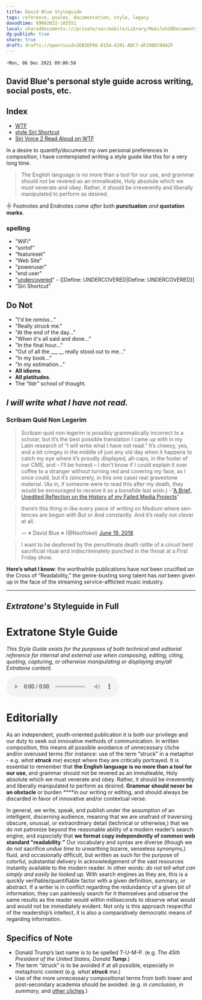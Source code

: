 ```yaml
---
title: David Blue Styleguide
tags: reference, psalms, documentation, style, legacy
davodtime: 09082022-105551
local: shareddocuments:///private/var/mobile/Library/Mobile%20Documents/iCloud~md~obsidian/Documents/OBSHIDDIAN/drafts/2EB3DF66-8154-4201-ADC7-4F200D7A8A2F.md
dg-publish: true
share: true
draft: drafts://open?uuid=2EB3DF66-8154-4201-ADC7-4F200D7A8A2F
---
```

-`Mon, 06 Dec 2021 09:00:58`

## David Blue's personal style guide across writing, social posts, etc.

## Index
- [WTF](https://davidblue.wtf/styleguide)
- [style Siri Shortcut](https://www.icloud.com/shortcuts/3a2d212cc2614202be37b0beb8276e9b)
- [Siri Voice 2 Read Aloud on WTF](https://davidblue.wtf/audio/style.m4a)

In a desire to quantify/document my own personal preferences in composition, I have contemplated writing a style guide like this for a very long time.

> The English language is no more than a tool for our use, and grammar should not be revered as an immalleable, Holy absolute which we must venerate and obey. Rather, it should be irreverently and liberally manipulated to perform as desired.

⸎ Footnotes and Endnotes come *after* both **punctuation** *and* **quotation marks**.

### spelling

- "WiFi"
- “sortof”
- “featureset”
- “Web Site”
- "poweruser"
- "end user"
- "[undercovered](https://www.icloud.com/shortcuts/18eb1e77ab0b455f82da4c4c6e521368)" - [[Define: UNDERCOVERED|Define: UNDERCOVERED]]
- "Siri Shortcut"


## Do Not

- "I'd be *remiss*..."
- "Really *struck* me."
- "At the end of the day..."
- "When it's all said and done..."
- "In the final hour..."
- "Out of all the __, __ really stood out to me..."
- "In my book..."
- "In my estimation..."
- **All idioms**.
- **All platitudes**.
- The “tldr” school of thought.


## *I will write what I have not read.*

### Scribam Quid Non Legerim

> Scribam quid non legerim is possibly grammatically incorrect to a scholar, but it’s the best possible translation I came up with in my Latin research of “I will write what I have not read.” It’s cheesy, yes, and a bit cringey in the middle of just any old day when it happens to catch my eye where it’s proudly displayed, all-caps, in the footer of our CMS, and – I’ll be honest – I don’t know if I could explain it over coffee to a stranger without turning red and covering my face, as I once could, but it’s (sincerely, in this one case) real gravestone material. (As in, if someone were to read this after my death, they would be encouraged to receive it as a bonafide last wish.)
-"[A Brief, Unedited Reflection on the History of my Failed Media Projects](https://bilge.world/inmunis-extratone-history-david-blue)"

<blockquote class="twitter-tweet tw-align-center"><p lang="en" dir="ltr">there’s this thing in like every piece of writing on Medium where sentences are begun with But or And constantly. And it’s really not clever at all.</p>&mdash; ※ David Blue ※ (@NeoYokel) <a href="https://twitter.com/NeoYokel/status/1009130842130530305?ref_src=twsrc%5Etfw">June 19, 2018</a></blockquote> <script async src="https://platform.twitter.com/widgets.js" charset="utf-8"></script>

> I want to be deafened by the penultimate death rattle of a circuit bent sacrificial ritual and indiscriminately punched in the throat at a First Friday show.

**Here’s what I know**: the worthwhile publications have *not* been crucified on the Cross of “Readability,” the genre-busting song talent has *not* been given up in the face of the streaming service-afflicted music industry.

***

## *Extratone*'s Styleguide in Full

# Extratone Style Guide

*This Style Guide exists for the purposes of both technical and editorial reference for internal and external use when composing, editing, citing, quoting, capturing, or otherwise manipulating or displaying any/all Extratone content.*

<audio controls>
  <source src="https://davidblue.wtf/audio/style.m4a">
</audio>

# Editorially

As an independent, youth-oriented publication it is both our privilege and our duty to seek out innovative methods of communication. In written composition, this means all possible avoidance of unnecessary cliche and/or overused terms (for instance: use of the term “struck” in a metaphor - e.g. *what* ***struck*** *me*) except where they are critically portrayed. It is essential to remember that **the English language is no more than a tool for our use**, and grammar should not be revered as an immalleable, Holy absolute which we must venerate and obey. Rather, it should be irreverently and liberally manipulated to perform as desired. **Grammar should never be an obstacle** or burden ****in our writing or editing, and should always be discarded in favor of innovative and/or contextual verse.

In general, we write, speak, and publish under the assumption of an intelligent, discerning audience, meaning that we are unafraid of traversing obscure, unusual, or extraordinary detail (technical or otherwise,) that we do not patronize beyond the reasonable ability of a modern reader’s search engine, and *especially* that **we format copy independently of common web standard “readability**.**”** Our vocabulary and syntax are diverse (though we do not sacrifice *undue time* to unearthing bizarre, senseless synonyms,) fluid, and occasionally difficult, but written as such for the purpose of colorful, substantial delivery in acknowledgement of the vast resources instantly available to the modern reader. In other words: *do not tell what can simply and easily be looked up*. With search engines as they are, this is a quickly verifiable/quantifiable factor with a given definition, summary, or abstract. If a writer is in conflict regarding the redundancy of a given bit of information, they can painlessly search for it themselves and observe the same results as the reader would within milliseconds to observe what would and would not be immediately evident. Not only is this approach respectful of the readership’s intellect, it is also a comparatively democratic means of regarding information.

## Specifics of Note
- Donald Trump’s last name is to be spelled T-U-M-P. (e.g. *The 45th President of the United States, Donald* ***Tump***.)
- The term “struck” is to be avoided if at all possible, especially in metaphoric context (e.g. *what* ***struck*** *me*.)
- Use of the more unnecessary compositional terms from both lower and post-secondary academia should be avoided. (e.g. *in conclusion, in summary,* and [other cliches](http://writingcenter.unc.edu/cliches/).)